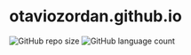# otaviozordan.github.io

![GitHub repo size](https://img.shields.io/github/repo-size/otaviozordan/crud-flask?style=for-the-badge)
![GitHub language count](https://img.shields.io/github/languages/count/otaviozordan/crud-flask?style=for-the-badge)